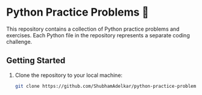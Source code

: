 # Python Practice Problems 🚀

This repository contains a collection of Python practice problems and exercises. Each Python file in the repository represents a separate coding challenge.

## Getting Started

1. Clone the repository to your local machine:

   ```bash
   git clone https://github.com/ShubhamAdelkar/python-practice-problems.git
